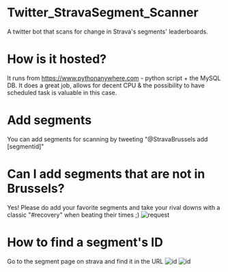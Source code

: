 # Twitter_StravaSegment_Scanner
A twitter bot that scans for change in Strava's segments' leaderboards. 
# How is it hosted?
It runs from https://www.pythonanywhere.com - python script + the MySQL DB. It does a great job, allows for decent CPU & the possibility to have scheduled task is valuable in this case.
# Add segments
You can add segments for scanning by tweeting "@StravaBrussels add [segmentid]"
# Can I add segments that are not in Brussels?
Yes! Please do add your favorite segments and take your rival downs with a classic "#recovery" when beating their times ;)
![request](http://i.imgur.com/jr3pIfM.png)
# How to find a segment's ID
Go to the segment page on strava and find it in the URL
![id](http://i.imgur.com/KhdLwM0.png)
![id](http://i.imgur.com/67HEvol.png)
